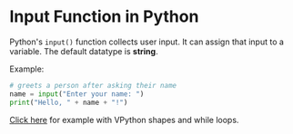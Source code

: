 # Input Function in Python

Python's `input()` function collects user input. It can assign that input to a variable. The default datatype is **string**. 

Example:

```python
# greets a person after asking their name
name = input("Enter your name: ")
print("Hello, " + name + "!")
```

[Click here](https://trinket.io/glowscript/e907134bd2) for example with VPython shapes and while loops. 